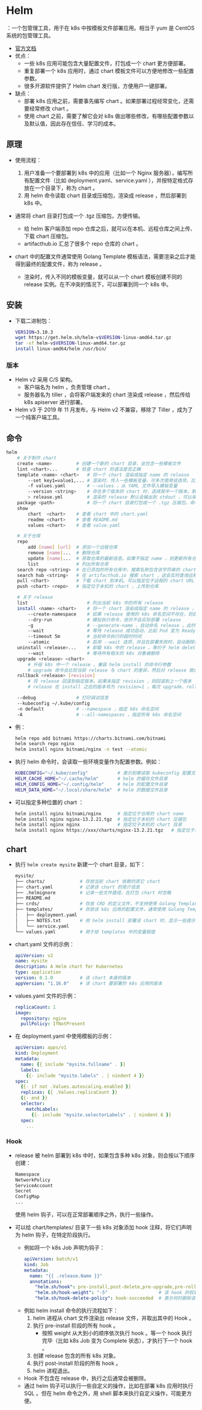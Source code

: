 # Helm

：一个包管理工具，用于在 k8s 中按模板文件部署应用。相当于 yum 是 CentOS 系统的包管理工具。
- [官方文档](https://helm.sh/docs/)
- 优点：
  - 一些 k8s 应用可能包含大量配置文件，打包成一个 chart 更方便部署。
  - 重复部署一个 k8s 应用时，通过 chart 模板文件可以方便地修改一些配置参数。
  - 很多开源软件提供了 Helm chart 发行版，方便用户一键部署。
- 缺点：
  - 部署 k8s 应用之前，需要事先编写 chart 。如果部署过程经常变化，还需要经常修改 chart 。
  - 使用 chart 之前，需要了解它会对 k8s 做出哪些修改，有哪些配置参数以及默认值，因此存在信任、学习的成本。

## 原理

- 使用流程：
  1. 用户准备一个要部署到 k8s 中的应用（比如一个 Nginx 服务器），编写所有配置文件（比如 deployment.yaml、service.yaml ），并按特定格式存放在一个目录下，称为 chart 。
  2. 用 helm 命令读取 chart 目录或压缩包，渲染成 release ，然后部署到 k8s 中。

- 通常将 chart 目录打包成一个 .tgz 压缩包，方便传输。
  - 给 helm 客户端添加 repo 仓库之后，就可以在本机、远程仓库之间上传、下载 chart 压缩包。
  - artifacthub.io 汇总了很多个 repo 仓库的 chart 。

- chart 中的配置文件通常使用 Golang Template 模板语法，需要渲染之后才能得到最终的配置文件，称为 release 。
  - 渲染时，传入不同的模板变量，就可以从一个 chart 模板创建不同的 release 实例。在不冲突的情况下，可以部署到同一个 k8s 中。

## 安装

- 下载二进制包：
  ```sh
  VERSION=3.10.3
  wget https://get.helm.sh/helm-v$VERSION-linux-amd64.tar.gz
  tar -xf helm-v$VERSION-linux-amd64.tar.gz
  install linux-amd64/helm /usr/bin/
  ```

### 版本

- Helm v2 采用 C/S 架构。
  - 客户端名为 helm ，负责管理 chart 。
  - 服务器名为 tiller ，会将客户端发来的 chart 渲染成 release ，然后传给 k8s apiserver 进行部署。
- Helm v3 于 2019 年 11 月发布，与 Helm v2 不兼容，移除了 Tiller ，成为了一个纯客户端工具。

## 命令

```sh
helm
    # 关于制作 chart
    create <name>         # 创建一个新的 chart 目录，会包含一些模板文件
    lint <chart>...       # 检查 chart 的语法是否正确
    template <name> <chart>   # 将一个 chart 渲染成指定 name 的 release
        --set key1=value1,... # 渲染时，传入一些模板变量。可多次使用该选项，比如 --set ids={1,2,3},servers[0].port=80
        -f values.yaml        # --values ，从 YAML 文件导入模板变量
        --version <string>    # 存在多个版本的 chart 时，选择其中一个版本。默认会选择最新的一个版本
        > release.yml         # 渲染的 release 默认会输出到 stdout ，可以保存到一个文件中
    package <path>            # 将一个 chart 目录打包成一个 .tgz 压缩包，命名格式为 <name>-<version>.tgz ，这会读取 chart.yaml 中的简介信息
    show
        chart  <chart>    # 查看 chart 中的 chart.yaml
        readme <chart>    # 查看 README.md
        values <chart>    # 查看 value.yaml

    # 关于仓库
    repo
        add [name] [url]  # 添加一个远程仓库
        remove [name]...  # 删除仓库
        update [name]...  # 获取仓库的最新信息。如果不指定 name ，则更新所有仓库
        list              # 列出所有仓库
    search repo <string>  # 在已添加的所有仓库中，搜索名称包含该字符串的 chart 。这会使用本机缓存的仓库信息进行搜索，因此需要事先执行 helm repo update
    search hub <string>   # 在 artifacthub.io 搜索 chart ，这会实时查询远程仓库
    pull <chart>          # 下载 chart 到本机。可以指定位于远程的 chart URL ，或位于仓库的 chart name
    push <chart> <repo>   # 指定位于本机的 chart ，上传到仓库

    # 关于 release
    list                      # 列出当前 k8s 中的所有 release
    install <name> <chart>    # 将一个 chart 渲染成指定 name 的 release ，然后部署到 k8s 。兼容 helm template 的命令行参数
        --create-namespace    # 如果 release 使用的 k8s 命名空间不存在，则自动创建
        --dry-run             # 模拟执行命令，但并不会实际部署 release
        -g                    # --generate-name ，自动命名 release 。此时可省略 install <name> <chart> 中的 name ，因此可以重复 install ，不会命名冲突
        --wait                # 等待 release 成功启动，比如 Pod 变为 Ready 状态。默认不会等待，创建 release 包含的所有 k8s 对象之后，就结束 helm 命令
        --timeout 5m          # 当前命令执行的超时时间
        --atomic              # 启用 --wait 选项，并且在部署失败时，自动删除该 release 创建的所有 k8s 对象，从而实现原子性操作
    uninstall <release>...    # 卸载 k8s 中的 release 。等价于 helm delete 命令
        --wait                # 等待所有相关的 k8s 对象被删除
    upgrade <release> <chart>
        # 升级 k8s 中一个 release 。兼容 helm install 的命令行参数
        # upgrade 命令会比较当前 release 与 chart 的差异，然后对 release 做出修改。因此 upgrade 时使用的 chart name ，与 install 时可以不同，但 upgrade 过程更不可控
    rollback <release> [revision]
        # 将 release 回滚到指定版本。如果未指定 revision ，则回滚到上一个版本
        # release 在 install 之后的版本号为 revision=1 ，每次 upgrade、rollback ，都会使 revision 加 1

    --debug               # 打印调试信息
    --kubeconfig ~/.kube/config
    -n default            # --namespace ，指定 k8s 命名空间
    -A                    # --all-namespaces ，指定所有 k8s 命名空间
```
- 例：
  ```sh
  helm repo add bitnami https://charts.bitnami.com/bitnami
  helm search repo nginx
  helm install nginx bitnami/nginx -n test --atomic
  ```
- 执行 helm 命令时，会读取一些环境变量作为配置参数。例如：
  ```sh
  KUBECONFIG="~/.kube/config"           # 表示到哪读取 kubeconfig 配置文件
  HELM_CACHE_HOME="~/.cache/helm"       # helm 的缓存文件目录
  HELM_CONFIG_HOME="~/.config/helm"     # helm 的配置文件目录
  HELM_DATA_HOME="~/.local/share/helm"  # helm 的数据文件目录
  ```
- 可以指定多种位置的 chart ：
  ```sh
  helm install nginx bitnami/nginx      # 指定位于仓库的 chart name
  helm install nginx nginx-13.2.21.tgz  # 指定位于本机的 chart 压缩包
  helm install nginx nginx              # 指定位于本机的 chart 目录
  helm install nginx https://xxx/charts/nginx-13.2.21.tgz   # 指定位于远程的 chart URL
  ```

## chart

- 执行 `helm create mysite` 新建一个 chart 目录，如下：
  ```sh
  mysite/
  ├── charts/             # 存放当前 chart 依赖的其它 chart
  ├── chart.yaml          # 记录该 chart 的简介信息
  ├── .helmignore         # 记录一些文件路径，在打包 chart 时忽略
  ├── README.md
  ├── crds/               # 存放 CRD 的定义文件，不支持使用 Golang Template 模板语法，被 helm install 之后也不支持 upgrade、uninstall
  ├── templates/          # 存放该 k8s 应用的配置文件，通常使用 Golang Template 模板语法
  │   ├── deployment.yaml
  │   ├── NOTES.txt       # 用 helm install 部署该 chart 时，显示一些提示语
  │   └── service.yaml
  └── values.yaml         # 用于给 templates 中的变量赋值
  ```

- chart.yaml 文件的示例：
  ```yaml
  apiVersion: v2
  name: mysite
  description: A Helm chart for Kubernetes
  type: application
  version: 0.1.0          # 该 chart 本身的版本
  appVersion: "1.16.0"    # 该 chart 要部署的 k8s 应用的版本
  ```

- values.yaml 文件的示例：
  ```yaml
  replicaCount: 1
  image:
    repository: nginx
    pullPolicy: IfNotPresent
  ```

- 在 deployment.yaml 中使用模板的示例：
  ```yaml
  apiVersion: apps/v1
  kind: Deployment
  metadata:
    name: {{ include "mysite.fullname" . }}
    labels:
      {{- include "mysite.labels" . | nindent 4 }}
  spec:
    {{- if not .Values.autoscaling.enabled }}
    replicas: {{ .Values.replicaCount }}
    {{- end }}
    selector:
      matchLabels:
        {{- include "mysite.selectorLabels" . | nindent 6 }}
    spec:
      ...
  ```

### Hook

- release 被 helm 部署到 k8s 中时，如果包含多种 k8s 对象，则会按以下顺序创建：
  ```sh
  Namespace
  NetworkPolicy
  ServiceAccount
  Secret
  ConfigMap
  ...
  ```
  使用 helm 钩子，可以在正常部署顺序之外，执行一些操作。

- 可以给 chart/templates/ 目录下一些 k8s 对象添加 hook 注释，将它们声明为 helm 钩子，在特定阶段执行。
  - 例如将一个 k8s Job 声明为钩子：
    ```yml
    apiVersion: batch/v1
    kind: Job
    metadata:
      name: "{{ .release.Name }}"
      annotations:
        "helm.sh/hook": pre-install,post-delete,pre-upgrade,pre-rollback  # 表示在哪些阶段执行该 hook
        "helm.sh/hook-weight": "-5"                   # 该 hook 的权重，可以为正数、负数。同一阶段存在多个 hook 时，会先执行权重更大的 hook
        "helm.sh/hook-delete-policy": hook-succeeded  # 表示何时删除该 hook 。默认为 before-hook-creation ，即在执行新 hook 之前删除旧的 hook
    ```
  - 例如 helm install 命令的执行流程如下：
    1. helm 进程从 chart 文件渲染出 release 文件，并取出其中的 Hook 。
    2. 执行 pre-install 阶段的所有 hook 。
        - 按照 weight 从大到小的顺序依次执行 hook 。等一个 hook 执行完毕（比如 k8s Job 变为 Complete 状态），才执行下一个 hook 。
    3. 创建 release 包含的所有 k8s 对象。
    4. 执行 post-install 阶段的所有 hook 。
    5. helm 进程退出。
  - Hook 不包含在 release 中，执行之后通常会被删除。
  - 通过 helm 钩子可以执行一些自定义的操作，比如在部署 k8s 应用时执行 SQL 。但在 helm 命令之外，用 shell 脚本来执行自定义操作，可能更方便。
